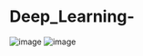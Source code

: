 # Deep_Learning-
![image](https://github.com/yassmin1/Deep_Learning/assets/38767315/4e88c684-a069-4205-baaa-f07082a36a34)
![image](https://github.com/yassmin1/Deep_Learning/assets/38767315/3e86af2f-7d25-42f5-9c95-f77c4c596bc5)
